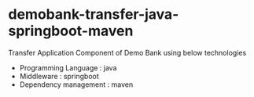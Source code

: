 # demobank-transfer-java-springboot-maven
Transfer Application Component of Demo Bank using below technologies
- Programming Language : java
- Middleware : springboot
- Dependency management : maven
